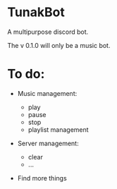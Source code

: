 # TunakBot
A multipurpose discord bot.

The v 0.1.0 will only be a music bot.

# To do:

- Music management:
  - play
  - pause
  - stop
  - playlist management 
- Server management:
  - clear
  - ...
  
- Find more things

